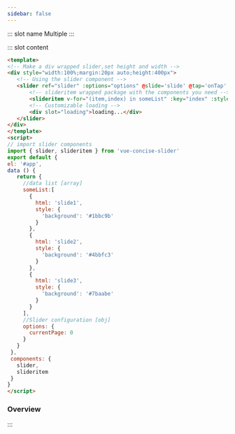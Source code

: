 ```yaml
---
sidebar: false
---
```

<common-demoItem></common-demoItem> 
::: slot name
Multiple
:::

::: slot content
<common-demoCode>
  <effect-sliderMultiple></effect-sliderMultiple>
  <div slot="codeText">
  
   ```html
<template>
<!-- Make a div wrapped slider,set height and width -->
 <div style="width:100%;margin:20px auto;height:400px">
      <!-- Using the slider component -->
      <slider ref="slider" :options="options" @slide='slide' @tap='onTap' @init='onInit'>
          <!-- slideritem wrapped package with the components you need -->
          <slideritem v-for="(item,index) in someList" :key="index" :style="item.style">{{item.html}}</slideritem>
          <!-- Customizable loading -->
          <div slot="loading">loading...</div>
      </slider>
 </div>
</template>
<script>
// import slider components
import { slider, slideritem } from 'vue-concise-slider'
export default {
   el: '#app',
   data () {
      return {
        //data list [array]
        someList:[
          {
            html: 'slide1',
            style: {
              'background': '#1bbc9b'
            }
          },
          {
            html: 'slide2',
            style: {
              'background': '#4bbfc3'
            }
          },
          {
            html: 'slide3',
            style: {
              'background': '#7baabe'
            }
          }
        ],
        //Slider configuration [obj]
        options: {
          currentPage: 0
        }
      }
    },
    components: {
      slider,
      slideritem
    }
}
</script>
```

  </div>
</common-demoCode>

 ### Overview
:::
